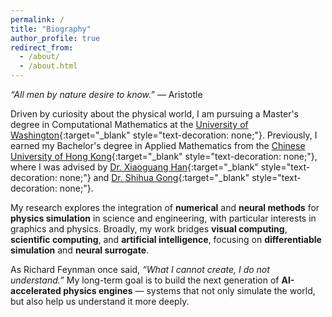 ```yaml
---
permalink: /
title: "Biography"
author_profile: true
redirect_from: 
  - /about/
  - /about.html
---
```


<i>“All men by nature desire to know.”</i> — Aristotle

Driven by curiosity about the physical world, I am pursuing a Master's degree in Computational Mathematics at the [University of Washington](https://amath.washington.edu/){:target="_blank" style="text-decoration: none;"}. Previously, I earned my Bachelor's degree in Applied Mathematics from the [Chinese University of Hong Kong](https://sse.cuhk.edu.cn/en){:target="_blank" style="text-decoration: none;"}, where I was advised by [Dr. Xiaoguang Han](https://gaplab.cuhk.edu.cn/pages/people){:target="_blank" style="text-decoration: none;"} and [Dr. Shihua Gong](https://www.shihua-gong.org/){:target="_blank" style="text-decoration: none;"}.

My research explores the integration of <b>numerical</b> and <b>neural methods</b> for <b>physics simulation</b> in science and engineering, with particular interests in graphics and physics. Broadly, my work bridges <b>visual computing</b>, <b>scientific computing</b>, and <b>artificial intelligence</b>, focusing on <b>differentiable simulation</b> and <b>neural surrogate</b>.

As Richard Feynman once said, <i>“What I cannot create, I do not understand.”</i> My long-term goal is to build the next generation of <b>AI-accelerated physics engines</b> — systems that not only simulate the world, but also help us understand it more deeply.
